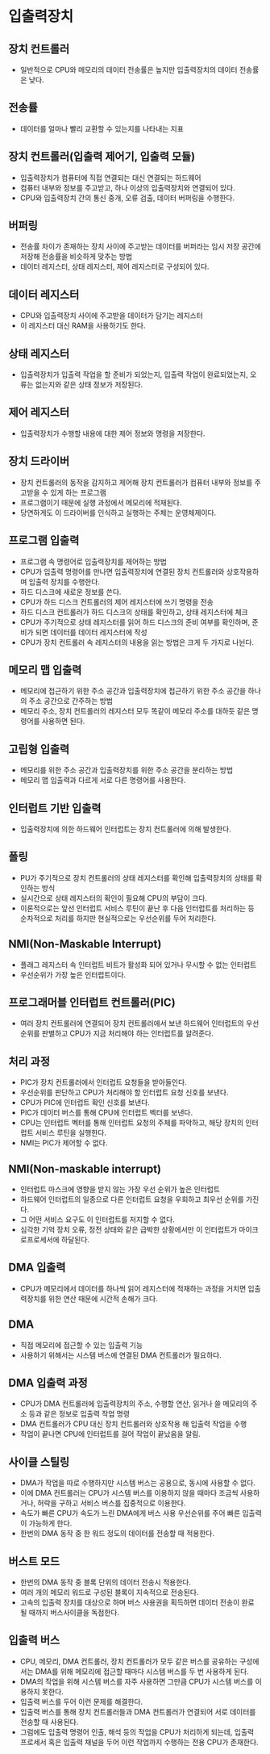 # 입출력장치

## 장치 컨트롤러
- 일반적으로 CPU와 메모리의 데이터 전송률은 높지만 입출력장치의 데이터 전송률은 낮다.
## 전송률
- 데이터를 얼마나 빨리 교환할 수 있는지를 나타내는 지표
## 장치 컨트롤러(입출력 제어기, 입출력 모듈)
- 입출력장치가 컴퓨터에 직접 연결되는 대신 연결되는 하드웨어
- 컴퓨터 내부와 정보를 주고받고, 하나 이상의 입출력장치와 연결되어 있다.
- CPU와 입출력장치 간의 통신 중개, 오류 검출, 데이터 버퍼링을 수행한다.
## 버퍼링
- 전송률 차이가 존재하는 장치 사이에 주고받는 데이터를 버퍼라는 임시 저장 공간에 저장해  전송률을 비슷하게 맞추는 방법
- 데이터 레지스터, 상태 레지스터, 제어 레지스터로 구성되어 있다.
## 데이터 레지스터
- CPU와 입출력장치 사이에 주고받을 데이터가 담기는 레지스터
- 이 레지스터 대신 RAM을 사용하기도 한다.
## 상태 레지스터
- 입출력장치가 입출력 작업을 할 준비가 되었는지, 입출력 작업이 완료되었는지, 오류는 없는지와 같은 상태 정보가 저장된다.
## 제어 레지스터
- 입출력장치가 수행할 내용에 대한 제어 정보와 명령을 저장한다.
## 장치 드라이버
- 장치 컨트롤러의 동작을 감지하고 제어해 장치 컨트롤러가 컴퓨터 내부와 정보를 주고받을 수 있게 하는 프로그램
- 프로그램이기 때문에 실행 과정에서 메모리에 적재된다.
- 당연하게도 이 드라이버를 인식하고 실행하는 주체는 운영체제이다.


## 프로그램 입출력
- 프로그램 속 명령어로 입출력장치를 제어하는 방법
- CPU가 입출력 명령어를 만나면 입출력장치에 연결된 장치 컨트롤러와 상호작용하며 입출력 장치를 수행한다.
- 하드 디스크에 새로운 정보를 쓴다.
- CPU가 하드 디스크 컨트롤러의 제어 레지스터에 쓰기 명령을 전송
- 하드 디스크 컨트롤러가 하드 디스크의 상태를 확인하고, 상태 레지스터에 체크
- CPU가 주기적으로 상태 레지스터를 읽어 하드 디스크의 준비 여부를 확인하며, 준비가 되면 데이터를 데이터 레지스터에 작성
- CPU가 장치 컨트롤러 속 레지스터의 내용을 읽는 방법은 크게 두 가지로 나뉜다.

## 메모리 맵 입출력
- 메모리에 접근하기 위한 주소 공간과 입출력장치에 접근하기 위한 주소 공간을 하나의 주소 공간으로 간주하는 방법
- 메모리 주소, 장치 컨트롤러의 레지스터 모두 똑같이 메모리 주소를 대하듯 같은 명령어를 사용하면 된다.
## 고립형 입출력
- 메모리를 위한 주소 공간과 입출력장치를 위한 주소 공간을 분리하는 방법
- 메모리 맵 입출력과 다르게 서로 다른 명령어를 사용한다.
## 인터럽트 기반 입출력
- 입출력장치에 의한 하드웨어 인터럽트는 장치 컨트롤러에 의해 발생한다.
## 폴링
- PU가 주기적으로 장치 컨트롤러의 상태 레지스터를 확인해 입출력장치의 상태를 확인하는 방식
- 실시간으로 상태 레지스터의 확인이 필요해 CPU의 부담이 크다.
- 이론적으로는 앞선 인터럽트 서비스 루틴이 끝난 후 다음 인터럽트를 처리하는 등 순차적으로 처리를 하지만 현실적으로는 우선순위를 두어 처리한다.
## NMI(Non-Maskable Interrupt)
- 플래그 레지스터 속 인터럽트 비트가 활성화 되어 있거나 무시할 수 없는 인터럽트
- 우선순위가 가장 높은 인터럽트이다.
## 프로그래머블 인터럽트 컨트롤러(PIC)
- 여러 장치 컨트롤러에 연결되어 장치 컨트롤러에서 보낸 하드웨어 인터럽트의 우선순위를 판별하고 CPU가 지금 처리해야 하는 인터럽트를 알려준다.
## 처리 과정
- PIC가 장치 컨트롤러에서 인터럽트 요청들을 받아들인다.
- 우선순위를 판단하고 CPU가 처리해야 할 인터럽트 요청 신호를 보낸다.
- CPU가 PIC에 인터럽트 확인 신호를 보낸다.
- PIC가 데이터 버스를 통해 CPU에 인터럽트 벡터를 보낸다.
- CPU는 인터럽트 벡터를 통해 인터럽트 요청의 주체를 파악하고, 해당 장치의 인터럽트 서비스 루틴을 실행한다.
- NMI는 PIC가 제어할 수 없다.
## NMI(Non-maskable interrupt)
- 인터럽트 마스크에 영향을 받지 않는 가장 우선 순위가 높은 인터럽트
- 하드웨어 인터럽트의 일종으로 다른 인터럽트 요청을 우회하고 최우선 순위를 가진다.
- 그 어떤 서비스 요구도 이 인터럽트를 저지할 수 없다.
- 심각한 기억 장치 오류, 정전 상태와 같은 급박한 상황에서만 이 인터럽트가 마이크로프로세서에 하달된다.
## DMA 입출력
- CPU가 메모리에서 데이터를 하나씩 읽어 레지스터에 적재하는 과정을 거치면 입출력장치를 위한 연산 때문에 시간적 손해가 크다.
## DMA
- 직접 메모리에 접근할 수 있는 입출력 기능
- 사용하기 위해서는 시스템 버스에 연결된 DMA 컨트롤러가 필요하다.
## DMA 입출력 과정
- CPU가 DMA 컨트롤러에 입출력장치의 주소, 수행할 연산, 읽거나 쓸 메모리의 주소 등과 같은 정보로 입출력 작업 명령
- DMA 컨트롤러가 CPU 대신 장치 컨트롤러와 상호작용 해 입출력 작업을 수행
- 작업이 끝나면 CPU에 인터럽트를 걸어 작업이 끝났음을 알림.
## 사이클 스틸링
- DMA가 작업을 따로 수행하지만 시스템 버스는 공용으로, 동시에 사용할 수 없다.
- 이에 DMA 컨트롤러는 CPU가 시스템 버스를 이용하지 않을 때마다 조금씩 사용하거나, 허락을 구하고 서비스 버스를 집중적으로 이용한다.
- 속도가 빠른 CPU가 속도가 느린 DMA에게 버스 사용 우선순위를 주어 빠른 입출력이 가능하게 한다.
- 한번의 DMA 동작 중 한 워드 정도의 데이터를 전송할 때 적용한다.
## 버스트 모드
- 한번의 DMA 동작 중 블록 단위의 데이터 전송시 적용한다.
- 여러 개의 메모리 워드로 구성된 블록이 지속적으로 전송된다.
- 고속의 입출력 장치를 대상으로 하며 버스 사용권을 획득하면 데이터 전송이 완료 될 때까지 버스사이클을 독점한다.
## 입출력 버스
- CPU, 메모리, DMA 컨트롤러, 장치 컨트롤러가 모두 같은 버스를 공유하는 구성에서는 DMA를 위해 메모리에 접근할 때마다 시스템 버스를 두 번 사용하게 된다.
- DMA의 작업을 위해 시스템 버스를 자주 사용하면 그만큼 CPU가 시스템 버스를 이용하지 못한다.
- 입출력 버스를 두어 이런 문제를 해결한다.
- 입출력 버스를 통해 장치 컨트롤러들과 DMA 컨트롤러가 연결되어 서로 데이터를 전송할 때 사용된다.
- 그럼에도 입출력 명령어 인출, 해석 등의 작업을 CPU가 처리하게 되는데, 입출력 프로세서 혹은 입출력 채널을 두어 이런 작업까지 수행하는 전용 CPU가 존재한다.